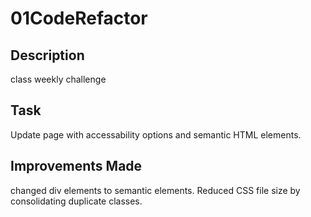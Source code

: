 # 01CodeRefactor

## Description
class weekly challenge

## Task
Update page with accessability options and semantic HTML elements.

## Improvements Made
changed div elements to semantic elements. 
Reduced CSS file size by consolidating duplicate classes.
